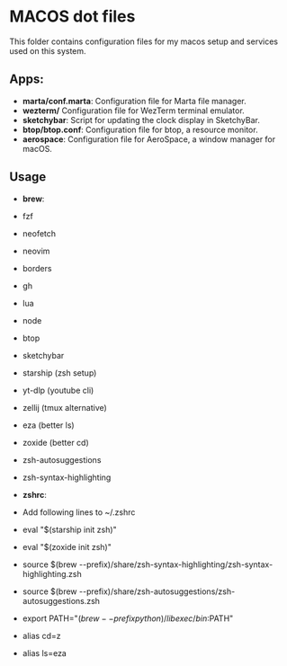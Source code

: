 # MACOS dot files

This folder contains configuration files for my macos setup and services used on this system.

## Apps:

- **marta/conf.marta**: Configuration file for Marta file manager.
- **wezterm/** Configuration file for WezTerm terminal emulator.
- **sketchybar**: Script for updating the clock display in SketchyBar.
- **btop/btop.conf**: Configuration file for btop, a resource monitor.
- **aerospace**: Configuration file for AeroSpace, a window manager for macOS.

## Usage
- **brew**:
- fzf
- neofetch
- neovim                 
- borders
- gh
- lua                     
- node           
- btop
- sketchybar
- starship (zsh setup)
- yt-dlp (youtube cli)
- zellij (tmux alternative)
- eza (better ls)                
- zoxide (better cd)
- zsh-autosuggestions 
- zsh-syntax-highlighting

- **zshrc**:
- Add following lines to ~/.zshrc
- eval "$(starship init zsh)"
- eval "$(zoxide init zsh)"
- source $(brew --prefix)/share/zsh-syntax-highlighting/zsh-syntax-highlighting.zsh
- source $(brew --prefix)/share/zsh-autosuggestions/zsh-autosuggestions.zsh
- export PATH="$(brew --prefix python)/libexec/bin:$PATH"
- alias cd=z
- alias ls=eza


